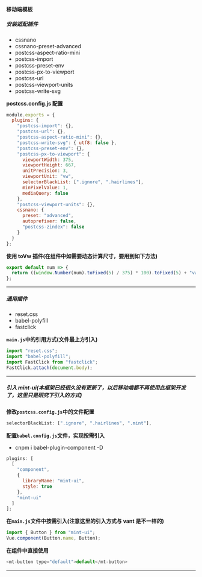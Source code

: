 #### 移动端模板

##### 安装适配插件

- cssnano
- cssnano-preset-advanced
- postcss-aspect-ratio-mini
- postcss-import
- postcss-preset-env
- postcss-px-to-viewport
- postcss-url
- postcss-viewport-units
- postcss-write-svg

**postcss.config.js 配置**

```javascript
module.exports = {
  plugins: {
    "postcss-import": {},
    "postcss-url": {},
    "postcss-aspect-ratio-mini": {},
    "postcss-write-svg": { utf8: false },
    "postcss-preset-env": {},
    "postcss-px-to-viewport": {
      viewportWidth: 375,
      viewportHeight: 667,
      unitPrecision: 3,
      viewportUnit: "vw",
      selectorBlackList: [".ignore", ".hairlines"],
      minPixelValue: 1,
      mediaQuery: false
    },
    "postcss-viewport-units": {},
    cssnano: {
      preset: "advanced",
      autoprefixer: false,
      "postcss-zindex": false
    }
  }
};
```

**使用 toVw 插件(在组件中如需要动态计算尺寸，要用到如下方法)**

```javascript
export default num => {
  return ((window.Number(num).toFixed(5) / 375) * 100).toFixed(5) + "vw";
};
```

---

##### 通用插件

- reset.css
- babel-polyfill
- fastclick

**`main.js`中的引用方式(文件最上方引入)**

```javascript
import "reset.css";
import "babel-polyfill";
import FastClick from "fastclick";
FastClick.attach(document.body);
```

---

##### 引入 mint-ui(本框架已经很久没有更新了，以后移动端都不再使用此框架开发了，这里只是研究下引入的方式)

**修改`postcss.config.js`中的文件配置**

```javascript
selectorBlackList: [".ignore", ".hairlines", ".mint"],
```

**配置`babel.config.js`文件，实现按需引入**

- cnpm i babel-plugin-component -D

```javascript
plugins: [
  [
    "component",
    {
      libraryName: "mint-ui",
      style: true
    },
    "mint-ui"
  ]
];
```

**在`main.js`文件中按需引入(注意这里的引入方式与 vant 是不一样的)**

```javascript
import { Button } from "mint-ui";
Vue.component(Button.name, Button);
```

**在组件中直接使用**

```javascript
<mt-button type="default">default</mt-button>
```

---
